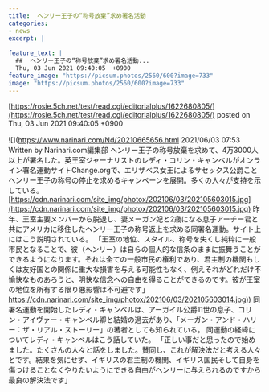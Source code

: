 ```yaml
---
title:  ヘンリー王子の“称号放棄”求め署名活動  
categories:
- news
excerpt: |
  
feature_text: |
  ##  ヘンリー王子の“称号放棄”求め署名活動...
  Thu, 03 Jun 2021 09:40:05  +0900
feature_image: "https://picsum.photos/2560/600?image=733"
image: "https://picsum.photos/2560/600?image=733"
---
```


[https://rosie.5ch.net/test/read.cgi/editorialplus/1622680805/](https://rosie.5ch.net/test/read.cgi/editorialplus/1622680805/)
posted on Thu, 03 Jun 2021 09:40:05  +0900

<!--more-->

![](https://www.narinari.com/Nd/20210665656.html 2021/06/03 07:53　Written by Narinari.com編集部 ヘンリー王子の称号放棄を求めて、4万3000人以上が署名した。英王室ジャーナリストのレディ・コリン・キャンベルがオンライン署名運動サイトChange.orgで、エリザベス女王によるサセックス公爵ことヘンリー王子の称号の停止を求めるキャンペーンを展開。多くの人々が支持を示している。 [https://cdn.narinari.com/site_img/photox/202106/03/202105603015.jpg](https://cdn.narinari.com/site_img/photox/202106/03/202105603015.jpg) 昨年、王室主要メンバーから脱退し、妻メーガン妃と2歳になる息子アーチー君と共にアメリカに移住したヘンリー王子の称号返上を求める同署名運動。サイト上にはこう説明されている。 「王室の地位、スタイル、称号を失くし純粋に一般市民となることで、彼（ヘンリー）は自らの個人的な信条のままに振舞うことができるようになります。それは全ての一般市民の権利であり、君主制の機関もしくは友好国との関係に重大な損害を与える可能性もなく、例えそれがどれだけ不愉快なものあろうと、明快な信念への自由を得ることができるのです。彼が王室の地位を所有する限り悪影響は不可避です」 [https://cdn.narinari.com/site_img/photox/202106/03/202105603014.jpg)](https://cdn.narinari.com/site_img/photox/202106/03/202105603014.jpg)) 同署名運動を開始したレディ・キャンベルは、アーガイル公爵11世の息子、コリン・アイヴァー・キャンベル卿と結婚の過去があり、「メーガン・アンド・ハリー：ザ・リアル・ストーリー」の著者としても知られている。 同運動の経緯についてレディ・キャンベルはこう話していた。 「正しい事だと思ったので始めました。たくさんの人々と話をしました。賛同し、これが解決法だと考える人々とです。結果を気にせず、イギリスの君主制の機関、イギリス国民そして自身を傷つけることなくやりたいようにできる自由がヘンリーに与えられるのですから最良の解決法です」
